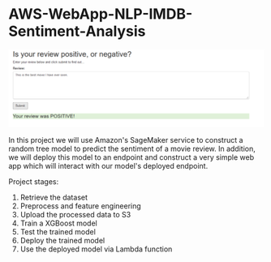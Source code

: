 # AWS-WebApp-NLP-IMDB-Sentiment-Analysis

![Review1](images/Review1.png)

In this project we will use Amazon's SageMaker service to construct a random tree model to predict the sentiment of a movie review. In addition, we will deploy this model to an endpoint and construct a very simple web app which will interact with our model's deployed endpoint.

Project stages:

1. Retrieve the dataset
2. Preprocess and feature engineering
3. Upload the processed data to S3
4. Train a XGBoost model
5. Test the trained model
6. Deploy the trained model
7. Use the deployed model via Lambda function
